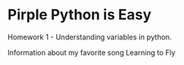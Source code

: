 # Pirple Python is Easy

Homework 1 - Understanding variables in python.

Information about my favorite song Learning to Fly
